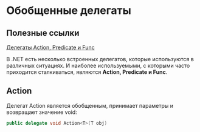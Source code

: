 # Обобщенные делегаты

## Полезные ссылки

[Делегаты Action, Predicate и Func](https://metanit.com/sharp/tutorial/3.33.php)


В .NET есть несколько встроенных делегатов, которые используются в различных ситуациях. И наиболее используемыми, с которыми часто приходится сталкиваться, являются **Action, Predicate и Func**.

## Action


Делегат Action является обобщенным, принимает параметры и возвращает значение void:

```csharp  
public delegate void Action<T>(T obj)
```
